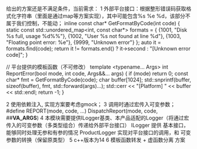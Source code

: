 给出的方案还是不满足条件，当前需求：
1 外部平台接口：根据整形错误码获取格式化字符串（里面是通过map等方案实现），其中可能包含%s %e %d，该部分不属于我们控制，不能动； 
  inline const char* GetFormatByCode(int code) {
    static const std::unordered_map<int, const char*> formats = {
        {1001, "Disk %s full, usage %d%%"},
        {1002, "User %s not found at line %d"},
        {1003, "Floating point error: %e"},
        {9999, "Unknown error"}
    };
    auto it = formats.find(code);
    return it != formats.end() ? it->second : "[Unknown error code]";
}

// 平台提供的模板函数（不可修改）
template <typename... Args>
int ReportError(bool mode, int code, Args&&... args) {
    if (mode) return 0;
    const char* fmt = GetFormatByCode(code);
    char buffer[1024];
    std::snprintf(buffer, sizeof(buffer), fmt, std::forward<Args>(args)...);
    std::cerr << "[Platform] " << buffer << std::endl;
    return -1;
}

2 使用依赖注入, 实现方案要考虑gmock；
3 调用时通过宏传入可变参数； #define REPORT(mode, code, ...)   DispatchReport(mode, code, ##__VA_ARGS__)
4 本模块需要提供ILogger基类、本产品适配的Logger（将通过宏传入的可变参数（多类型组合）传递给外部平台接口）
   ILogger 提供 基本接口，能够同时处理无参和有参的情况
   ProductLogger 实现对平台接口的调用，和 可变参数的转换（保留原类型）
5 c++版本为14
6 模板函数转发 + 虚函数分离 方案